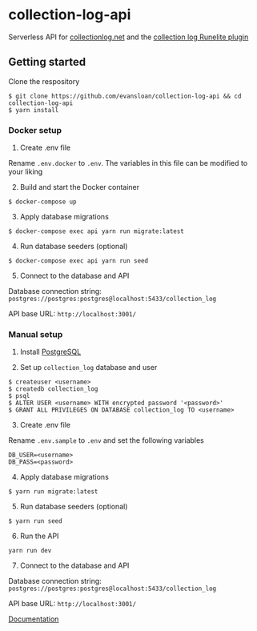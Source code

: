 # collection-log-api

Serverless API for [collectionlog.net](https://github.com/evansloan/collectionlog.net) and the [collection log Runelite plugin](https://github.com/evansloan/collection-log)

## Getting started

Clone the respository

```
$ git clone https://github.com/evansloan/collection-log-api && cd collection-log-api
$ yarn install
```

### Docker setup

1. Create .env file

Rename `.env.docker` to `.env`. The variables in this file can be modified to your liking

2. Build and start the Docker container

```
$ docker-compose up
```

3. Apply database migrations

```
$ docker-compose exec api yarn run migrate:latest
```

4. Run database seeders (optional)

```
$ docker-compose exec api yarn run seed
```

5. Connect to the database and API

Database connection string: `postgres://postgres:postgres@localhost:5433/collection_log`

API base URL: `http://localhost:3001/`

### Manual setup

1. Install [PostgreSQL](https://www.postgresql.org/download/)

2. Set up `collection_log` database and user

```
$ createuser <username>
$ createdb collection_log
$ psql
$ ALTER USER <username> WITH encrypted password '<password>'
$ GRANT ALL PRIVILEGES ON DATABASE collection_log TO <username>
```

3. Create .env file

Rename `.env.sample` to `.env` and set the following variables

```
DB_USER=<username>
DB_PASS=<password>
```

4. Apply database migrations

```
$ yarn run migrate:latest
```

5. Run database seeders (optional)

```
$ yarn run seed
```

6. Run the API

```
yarn run dev
```

7. Connect to the database and API

Database connection string: `postgres://postgres:postgres@localhost:5433/collection_log`


API base URL: `http://localhost:3001/`

[Documentation](https://docs.collectionlog.net)

